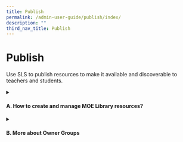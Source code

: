 ```yaml
---
title: Publish
permalink: /admin-user-guide/publish/index/
description: ""
third_nav_title: Publish
---
```

<h1>Publish</h1>
<p>Use SLS to publish resources to make it available and discoverable to teachers and students.
</p>
<details>
 <summary><h4>A. How to create and manage MOE Library resources?</h4></summary>
<ul>
  <li><a target="_blank" href="/admin-user-guide/publish/create-moe-library-resources/">(A1) Create MOE Library Resources (Enhanced)</a></li>
  <li><a target="_blank" href="/admin-user-guide/publish/manage-lessons/">(A2) Manage Lessons</a></li>
  <li><a target="_blank" href="/admin-user-guide/publish/manage-media/">(A3) Manage Media</a></li>
</ul>
</details>	
<details><summary><h4>B. More about Owner Groups</h4></summary>	
<ul>
  <li><a href="/admin-user-guide/publish/generate-ccpm-reports/" target="_blank">(B1,i) Generate CCPM Reports (New)</a></li>
  <li><a href="/admin-user-guide/publish/manage-owner-groups/" target="_blank">(B1,ii) Manage Owner Groups</a></li>
  <li><a href="/admin-user-guide/publish/manage-content-maps/" target="_blank">(B1,iii) Manage Content Maps</a></li>
</ul>
</details>